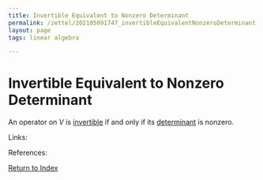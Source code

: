 ```yaml
---
title: Invertible Equivalent to Nonzero Determinant
permalink: /zettel/202105091747_invertibleEquivalentNonzeroDeterminant
layout: page
tags: linear algebra

---
```

# Invertible Equivalent to Nonzero Determinant

An operator on $V$ is [invertible](202102081851_invertibleMap) if and only if its
[determinant](202105091734_determinantOperatorDefinition) is nonzero.

Links: 

References: 

[Return to Index](index)